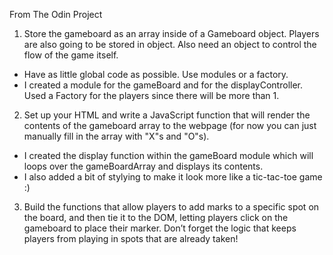 From The Odin Project

1. Store the gameboard as an array inside of a Gameboard object. Players are also going to be stored in object. Also need an object to control the flow of the game itself.
  - Have as little global code as possible. Use modules or a factory.
  - I created a module for the gameBoard and for the displayController. Used a Factory for the players since there will be more than 1.

2. Set up your HTML and write a JavaScript function that will render the contents of the gameboard array to the webpage (for now you can just manually fill in the array with "X"s and "O"s).
  - I created the display function within the gameBoard module which will loops over the gameBoardArray and displays its contents.
  - I also added a bit of stylying to make it look more like a tic-tac-toe game :)

3. Build the functions that allow players to add marks to a specific spot on the board, and then tie it to the DOM, letting players click on the gameboard to place their marker. Don’t forget the logic that keeps players from playing in spots that are already taken!
